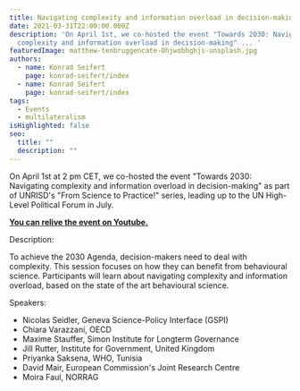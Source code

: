 ```yaml
---
title: Navigating complexity and information overload in decision-making
date: 2021-03-31T22:00:00.000Z
description: 'On April 1st, we co-hosted the event "Towards 2030: Navigating
  complexity and information overload in decision-making" ... '
featuredImage: matthew-tenbruggencate-0hjwobhghjs-unsplash.jpg
authors:
  - name: Konrad Seifert
    page: konrad-seifert/index
  - name: Konrad Seifert
    page: konrad-seifert/index
tags:
  - Events
  - multilateralism
isHighlighted: false
seo:
  title: ""
  description: ""
---
```

On April 1st at 2 pm CET, we co-hosted the event "Towards 2030: Navigating complexity and information overload in decision-making" as part of UNRISD's "From Science to Practice!" series, leading up to the UN High-Level Political Forum in July.

**[You can relive the event on Youtube.](https://www.youtube.com/watch?v=g-jpU8BhSVs)**

Description:

To achieve the 2030 Agenda, decision-makers need to deal with complexity. This session focuses on how they can benefit from behavioural science. Participants will learn about navigating complexity and information overload, based on the state of the art behavioural science.

Speakers:

* Nicolas Seidler, Geneva Science-Policy Interface (GSPI)
* Chiara Varazzani, OECD
* Maxime Stauffer, Simon Institute for Longterm Governance
* Jill Rutter, Institute for Government, United Kingdom
* Priyanka Saksena, WHO, Tunisia
* David Mair, European Commission's Joint Research Centre
* Moira Faul, NORRAG